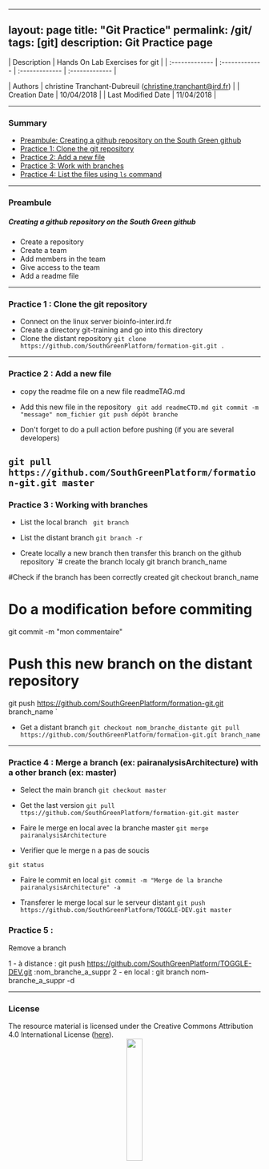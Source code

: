 
---
layout: page
title: "Git Practice"
permalink: /git/
tags: [git]
description: Git Practice page
---

| Description | Hands On Lab Exercises for git |
| :------------- | :------------- | :------------- | :------------- |
<!-- | Related-course materials | [Linux for Dummies](https://southgreenplatform.github.io/trainings/linux/) | -->
| Authors | christine Tranchant-Dubreuil (christine.tranchant@ird.fr)  |
| Creation Date | 10/04/2018 |
| Last Modified Date | 11/04/2018 |


-----------------------

### Summary

<!-- TOC depthFrom:2 depthTo:2 withLinks:1 updateOnSave:1 orderedList:0 -->
* [Preambule: Creating a github repository on the South Green github](#preambule)
* [Practice 1: Clone the git repository](#practice-1)
* [Practice 2: Add a new file](#practice-2)
* [Practice 3: Work with branches](#practice-3)
* [Practice 4: List the files using `ls` command](#practice-4)



-----------------------

<a name="preambule"></a>
### Preambule


##### Creating a github repository on the South Green github

* Create a repository
* Create a team
* Add members in the team
* Give access to the team
* Add a readme file

-----------------------


<a name="practice-1"></a>
### Practice 1 : Clone the git repository

* Connect on the linux server bioinfo-inter.ird.fr
* Create a directory git-training and go into this directory
* Clone the distant repository 
`git clone https://github.com/SouthGreenPlatform/formation-git.git .`


-----------------------


<a name="practice-2"></a>
### Practice 2 : Add a new file 

* copy the readme file on a new file readmeTAG.md
* Add this new file in the repository 
`
git add readmeCTD.md
git commit -m "message" nom_fichier
git push dépôt branche`

* Don't forget to do a pull action before pushing (if you are several developers)

`git pull https://github.com/SouthGreenPlatform/formation-git.git master`
-----------------------

<a name="practice-3"></a>
### Practice 3 :  Working with branches

* List the local branch  
`git branch`

* List the distant branch
`git branch -r`

* Create locally a new branch then transfer this branch on the github repository
`# create the branch localy 
git branch branch_name

#Check if the branch has been correctly created
git checkout branch_name

# Do a modification before commiting
git commit -m "mon commentaire"

# Push this new branch on the distant repository
git push  https://github.com/SouthGreenPlatform/formation-git.git branch_name
`

* Get a distant branch 
`
git checkout nom_branche_distante
git pull https://github.com/SouthGreenPlatform/formation-git.git branch_name
`
-----------------------

<a name="practice-4"></a>
### Practice 4 :  Merge a branch  (ex: pairanalysisArchitecture) with a other branch (ex: master)

* Select the main branch 
`git checkout master`

* Get the last version 
`
git pull ttps://github.com/SouthGreenPlatform/formation-git.git master
`

* Faire le merge en local avec la branche master
`
git merge pairanalysisArchitecture
`

* Verifier que le merge n a pas de soucis 

`
git status
`

* Faire le commit en local
`
git commit -m "Merge de la branche pairanalysisArchitecture" -a
`

* Transferer le merge local sur le serveur distant
`
git push https://github.com/SouthGreenPlatform/TOGGLE-DEV.git master
`

<a name="practice-5"></a>
### Practice 5 : 
Remove a branch

1 - à distance : git push https://github.com/SouthGreenPlatform/TOGGLE-DEV.git :nom_branche_a_suppr
2 - en local : git branch nom-branche_a_suppr -d


-----------------------

### License
<a name="license"></a>

<div>
The resource material is licensed under the Creative Commons Attribution 4.0 International License (<a href="http://creativecommons.org/licenses/by-nc-sa/4.0/">here</a>).
<center><img width="25%" class="img-responsive" src="http://creativecommons.org.nz/wp-content/uploads/2012/05/by-nc-sa1.png"/>
</center>
</div>
                  
 

